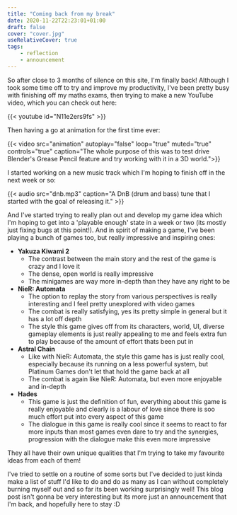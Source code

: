 ```yaml
---
title: "Coming back from my break"
date: 2020-11-22T22:23:01+01:00
draft: false
cover: "cover.jpg"
useRelativeCover: true
tags: 
    - reflection
    - announcement
---
```


So after close to 3 months of silence on this site, I'm finally back! Although I took some time off to try and improve my productivity, I've been pretty busy with finishing off my maths exams, then trying to make a new YouTube video, which you can check out here:

{{< youtube id="N11e2ers9fs" >}}

Then having a go at animation for the first time ever:

{{< video src="animation" autoplay="false" loop="true" muted="true" controls="true" caption="The whole purpose of this was to test drive Blender's Grease Pencil feature and try working with it in a 3D world.">}}

I started working on a new music track which I'm hoping to finish off in the next week or so:

{{< audio src="dnb.mp3" caption="A DnB (drum and bass) tune that I started with the goal of releasing it." >}}

And I've started trying to really plan out and develop my game idea which I'm hoping to get into a 'playable enough' state in a week or two (its mostly just fixing bugs at this point!). And in spirit of making a game, I've been playing a bunch of games too, but really impressive and inspiring ones:
- **Yakuza Kiwami 2**
  - The contrast between the main story and the rest of the game is crazy and I love it
  - The dense, open world is really impressive
  - The minigames are way more in-depth than they have any right to be
- **NieR: Automata**
  - The option to replay the story from various perspectives is really interesting and I feel pretty unexplored with video games
  - The combat is really satisfying, yes its pretty simple in general but it has a lot off depth
  - The style this game gives off from its characters, world, UI, diverse gameplay elements is just really appealing to me and feels extra fun to play because of the amount of effort thats been put in
- **Astral Chain**
  - Like with NieR: Automata, the style this game has is just really cool, especially because its running on a less powerful system, but Platinum Games don't let that hold the game back at all
  - The combat is again like NieR: Automata, but even more enjoyable and in-depth
- **Hades**
  - This game is just the definition of fun, everything about this game is really enjoyable and clearly is a labour of love since there is soo much effort put into every aspect of this game
  - The dialogue in this game is really cool since it seems to react to far more inputs than most games even dare to try and the synergies, progression with the dialogue make this even more impressive

They all have their own unique qualities that I'm trying to take my favourite ideas from each of them!

I've tried to settle on a routine of some sorts but I've decided to just kinda make a list of stuff I'd like to do and do as many as I can without completely burning myself out and so far its been working surprisingly well! This blog post isn't gonna be very interesting but its more just an announcement that I'm back, and hopefully here to stay :D